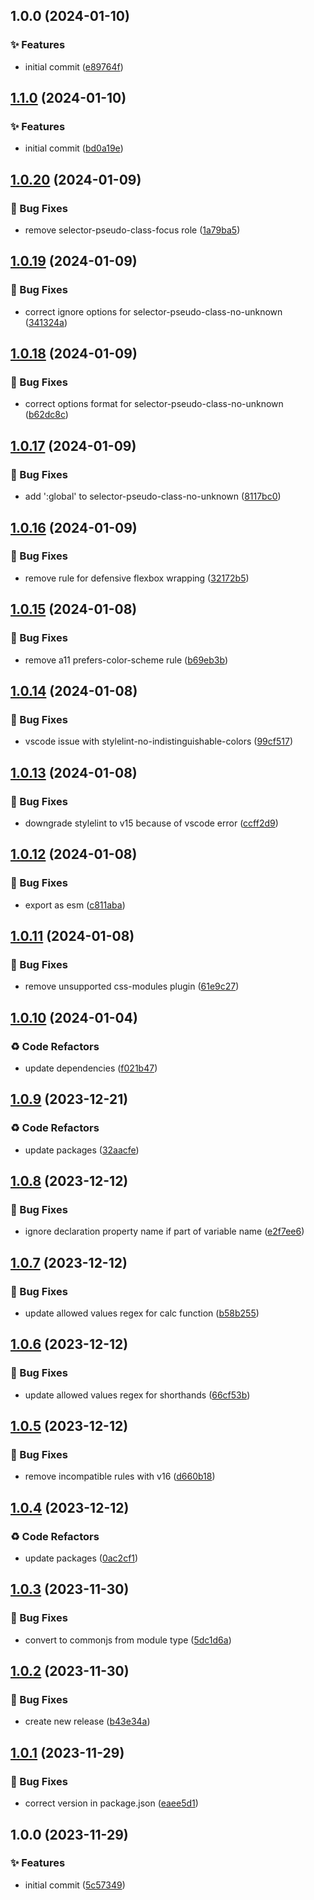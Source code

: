 ## 1.0.0 (2024-01-10)


### ✨ Features

* initial commit ([e89764f](https://github.com/tiwariav/postcss-config/commit/e89764f8b5299d80dbb01bbc4f1b442a0a014095))

## [1.1.0](https://github.com/tiwariav/stylelint-config/compare/v1.0.20...v1.1.0) (2024-01-10)


### ✨ Features

* initial commit ([bd0a19e](https://github.com/tiwariav/stylelint-config/commit/bd0a19e89f8092445058a00f77cc29bee714aa74))

## [1.0.20](https://github.com/tiwariav/stylelint-config/compare/v1.0.19...v1.0.20) (2024-01-09)


### 🐛 Bug Fixes

* remove selector-pseudo-class-focus role ([1a79ba5](https://github.com/tiwariav/stylelint-config/commit/1a79ba585634a8389f6bc2733fed1de3d41ff8c5))

## [1.0.19](https://github.com/tiwariav/stylelint-config/compare/v1.0.18...v1.0.19) (2024-01-09)


### 🐛 Bug Fixes

* correct ignore options for selector-pseudo-class-no-unknown ([341324a](https://github.com/tiwariav/stylelint-config/commit/341324a83b16fc4020ee6e968fcba704b4cb1f1d))

## [1.0.18](https://github.com/tiwariav/stylelint-config/compare/v1.0.17...v1.0.18) (2024-01-09)


### 🐛 Bug Fixes

* correct options format for selector-pseudo-class-no-unknown ([b62dc8c](https://github.com/tiwariav/stylelint-config/commit/b62dc8caa007ab75cf52ad64da93b3d3fc973e75))

## [1.0.17](https://github.com/tiwariav/stylelint-config/compare/v1.0.16...v1.0.17) (2024-01-09)


### 🐛 Bug Fixes

* add ':global' to selector-pseudo-class-no-unknown ([8117bc0](https://github.com/tiwariav/stylelint-config/commit/8117bc02e1da2b4b40fa3b58f0ed5ff12caf0b79))

## [1.0.16](https://github.com/tiwariav/stylelint-config/compare/v1.0.15...v1.0.16) (2024-01-09)


### 🐛 Bug Fixes

* remove rule for defensive flexbox wrapping ([32172b5](https://github.com/tiwariav/stylelint-config/commit/32172b59dc7c55656eea80ca92fe35ff5d54dbb1))

## [1.0.15](https://github.com/tiwariav/stylelint-config/compare/v1.0.14...v1.0.15) (2024-01-08)


### 🐛 Bug Fixes

* remove a11 prefers-color-scheme rule ([b69eb3b](https://github.com/tiwariav/stylelint-config/commit/b69eb3b7b9f798d76a1377bde63c6341b21038c8))

## [1.0.14](https://github.com/tiwariav/stylelint-config/compare/v1.0.13...v1.0.14) (2024-01-08)


### 🐛 Bug Fixes

* vscode issue with stylelint-no-indistinguishable-colors ([99cf517](https://github.com/tiwariav/stylelint-config/commit/99cf5172db7a41c88efb65c09a43606411251a14))

## [1.0.13](https://github.com/tiwariav/stylelint-config/compare/v1.0.12...v1.0.13) (2024-01-08)


### 🐛 Bug Fixes

* downgrade stylelint to v15 because of vscode error ([ccff2d9](https://github.com/tiwariav/stylelint-config/commit/ccff2d9896f8a0d1e4880859d0eda4612d852158))

## [1.0.12](https://github.com/tiwariav/stylelint-config/compare/v1.0.11...v1.0.12) (2024-01-08)


### 🐛 Bug Fixes

* export as esm ([c811aba](https://github.com/tiwariav/stylelint-config/commit/c811aba571ecf5230552694501c2325a206c1653))

## [1.0.11](https://github.com/tiwariav/stylelint-config/compare/v1.0.10...v1.0.11) (2024-01-08)


### 🐛 Bug Fixes

* remove unsupported css-modules plugin ([61e9c27](https://github.com/tiwariav/stylelint-config/commit/61e9c2743fa631dbff44c28c2028a795980245ea))

## [1.0.10](https://github.com/tiwariav/stylelint-config/compare/v1.0.9...v1.0.10) (2024-01-04)


### ♻️ Code Refactors

* update dependencies ([f021b47](https://github.com/tiwariav/stylelint-config/commit/f021b4701de35d805666bbab4839aedd905422df))

## [1.0.9](https://github.com/tiwariav/stylelint-config/compare/v1.0.8...v1.0.9) (2023-12-21)


### ♻️ Code Refactors

* update packages ([32aacfe](https://github.com/tiwariav/stylelint-config/commit/32aacfe8e19b7f4b89b25216cb6b1760b0299c3f))

## [1.0.8](https://github.com/tiwariav/stylelint-config/compare/v1.0.7...v1.0.8) (2023-12-12)


### 🐛 Bug Fixes

* ignore declaration property name if part of variable name ([e2f7ee6](https://github.com/tiwariav/stylelint-config/commit/e2f7ee6ab74cbd16a04ba1d9207019f1e877569b))

## [1.0.7](https://github.com/tiwariav/stylelint-config/compare/v1.0.6...v1.0.7) (2023-12-12)


### 🐛 Bug Fixes

* update allowed values regex for calc function ([b58b255](https://github.com/tiwariav/stylelint-config/commit/b58b255dcf01dc9165ecdd4d54074ea6a91a972c))

## [1.0.6](https://github.com/tiwariav/stylelint-config/compare/v1.0.5...v1.0.6) (2023-12-12)


### 🐛 Bug Fixes

* update allowed values regex for shorthands ([66cf53b](https://github.com/tiwariav/stylelint-config/commit/66cf53ba39e826ed0221d5ad7b097db509d687e9))

## [1.0.5](https://github.com/tiwariav/stylelint-config/compare/v1.0.4...v1.0.5) (2023-12-12)


### 🐛 Bug Fixes

* remove incompatible rules with v16 ([d660b18](https://github.com/tiwariav/stylelint-config/commit/d660b18f2a91131866c31da4c3d5f6af01879a6f))

## [1.0.4](https://github.com/tiwariav/stylelint-config/compare/v1.0.3...v1.0.4) (2023-12-12)


### ♻️ Code Refactors

* update packages ([0ac2cf1](https://github.com/tiwariav/stylelint-config/commit/0ac2cf1b10c0033e10b9e3f798b16e58b677304f))

## [1.0.3](https://github.com/tiwariav/stylelint-config/compare/v1.0.2...v1.0.3) (2023-11-30)


### 🐛 Bug Fixes

* convert to commonjs from module type ([5dc1d6a](https://github.com/tiwariav/stylelint-config/commit/5dc1d6ad25b92b0f1db5369d07558efd866d9015))

## [1.0.2](https://github.com/tiwariav/stylelint-config/compare/v1.0.1...v1.0.2) (2023-11-30)


### 🐛 Bug Fixes

* create new release ([b43e34a](https://github.com/tiwariav/stylelint-config/commit/b43e34a88dc106edd323ddf9a647be1e40b8e21b))

## [1.0.1](https://github.com/tiwariav/stylelint-config/compare/v1.0.0...v1.0.1) (2023-11-29)

### 🐛 Bug Fixes

* correct version in package.json ([eaee5d1](https://github.com/tiwariav/stylelint-config/commit/eaee5d1f531893f8a15824f10ce6119141a05224))

## 1.0.0 (2023-11-29)

### ✨ Features

* initial commit ([5c57349](https://github.com/tiwariav/stylelint-config/commit/5c573492ec1927171644518f5fae9611799a299d))
